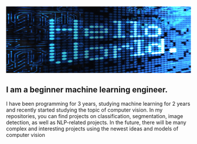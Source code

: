 ![header](https://github.com/MariaSultanbekova/MariaSultanbekova/blob/main/hello.jpg)


## I am a beginner machine learning engineer.

I have been programming for 3 years, studying machine learning for 2 years and recently started studying the topic of computer vision. In my repositories, you can find projects on classification, segmentation, image detection, as well as NLP-related projects. In the future, there will be many complex and interesting projects using the newest ideas and models of computer vision
